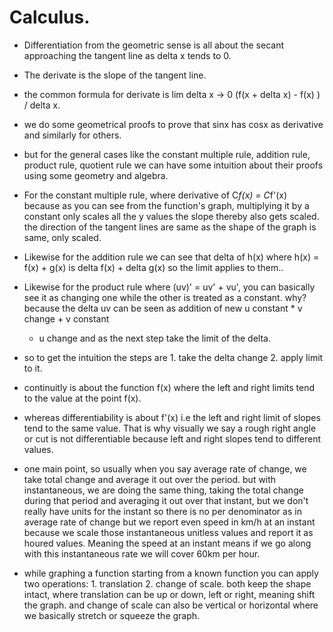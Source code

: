 # Calculus.

* Differentiation from the geometric sense is all about the secant approaching the tangent line as delta x tends to 0.

* The derivate is the slope of the tangent line.

* the common formula for derivate is lim delta x -> 0 (f(x + delta x) - f(x) ) / delta x.

* we do some geometrical proofs to prove that sinx has cosx as derivative and similarly for others.

* but for the general cases like the constant multiple rule, addition rule, product rule, quotient rule we can have 
  some intuition about their proofs using some geometry and algebra.

* For the constant multiple rule, where derivative of C*f(x) = C*f'(x) because as you can see from the function's 
  graph, multiplying it by a constant only scales all the y values the slope thereby also gets scaled. the direction
  of the tangent lines are same as the shape of the graph is same, only scaled.

* Likewise for the addition rule we can see that delta of h(x) where h(x) = f(x) + g(x) is delta f(x) + delta g(x)
  so the limit applies to them..

* Likewise for the product rule where (uv)' = uv' + vu', you can basically see it as changing one while the other is
  treated as a constant. why? because the delta uv can be seen as addition of new u constant * v change + v constant 
  + u change and as the next step take the limit of the delta.

* so to get the intuition the steps are 1. take the delta change 2. apply limit to it.

* continuitly is about the function f(x) where the left and right limits tend to the value at the point f(x).

* whereas differentiability is about f'(x) i.e the left and right limit of slopes tend to the same value. That is why
  visually we say a rough right angle or cut is not differentiable because left and right slopes tend to different
  values.

* one main point, so usually when you say average rate of change, we take total change and average it out over the period.
  but with instantaneous, we are doing the same thing, taking the total change during that period and averaging it out
  over that instant, but we don't really have units for the instant so there is no per denominator as in average rate of change
  but we report even speed in km/h at an instant because we scale those instantaneous unitless values and report it as 
  houred values. Meaning the speed at an instant means if we go along with this instantaneous rate we will cover 60km
  per hour.

* while graphing a function starting from a known function you can apply two operations: 1. translation 2. change of scale.
  both keep the shape intact, where translation can be up or down, left or right, meaning shift the graph. and change of 
  scale can also be vertical or horizontal where we basically stretch or squeeze the graph.

